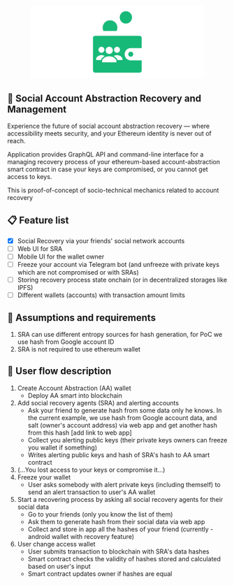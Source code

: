 <p align="center">
  <img src=".github/logo.png" width="400" alt="SAARM logo" />
</p>

## 🍄 Social Account Abstraction Recovery and Management

Experience the future of social account abstraction recovery — where accessibility meets security, and your Ethereum identity is never out of reach.

Application provides GraphQL API and command-line interface for a managing recovery process of your ethereum-based
account-abstraction smart contract in case your keys are compromised, or you cannot get access to keys.

This is proof-of-concept of socio-technical mechanics related to account recovery

## 📋 Feature list

- [x] Social Recovery via your friends' social network accounts
- [ ] Web UI for SRA
- [ ] Mobile UI for the wallet owner
- [ ] Freeze your account via Telegram bot (and unfreeze with private keys which are not compromised or with SRAs)
- [ ] Storing recovery process state onchain (or in decentralized storages like IPFS)
- [ ] Different wallets (accounts) with transaction amount limits

## 🥕 Assumptions and requirements

1. SRA can use different entropy sources for hash generation, for PoC we use hash from Google account ID
2. SRA is not required to use ethereum wallet

## 🧊 User flow description

1. Create Account Abstraction (AA) wallet
    - Deploy AA smart into blockchain
1. Add social recovery agents (SRA) and alerting accounts
    - Ask your friend to generate hash from some data only he knows. In the current example, we use hash from Google
    account data, and salt (owner's account address) via web app and get another hash from this
    hash [add link to web app]
    - Collect you alerting public keys (their private keys owners can freeze you wallet if something)
    - Writes alerting public keys and hash of SRA's hash to AA smart contract
1. (...You lost access to your keys or compromise it...)
1. Freeze your wallet
    - User asks somebody with alert private keys (including themself) to send an alert transaction to user's AA wallet
1. Start a recovering process by asking all social recovery agents for their social data
    - Go to your friends (only you know the list of them)
    - Ask them to generate hash from their social data via web app
    - Collect and store in app all the hashes of your friend (currently - android wallet with recovery feature)
1. User change access wallet
    - User submits transaction to blockchain with SRA's data hashes
    - Smart contract checks the validity of hashes stored and calculated based on user's input
    - Smart contract updates owner if hashes are equal
